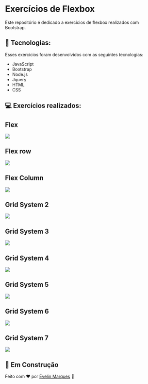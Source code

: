 # Exercícios de Flexbox
 Este repositório é dedicado a exercícios de flexbox realizados com Bootstrap.

## 🚀 Tecnologias:
Esses exercícios foram desenvolvidos com as seguintes tecnologias:

* JavaScript
* Bootstrap
* Node.js
* Jquery
* HTML
* CSS

## 💻 Exercícios realizados:

## Flex
<img src="https://user-images.githubusercontent.com/56482367/88021116-4b7c5000-cb03-11ea-9dba-2752d7ddb7f9.PNG">

## Flex row

<img src="https://user-images.githubusercontent.com/56482367/88021738-6b604380-cb04-11ea-942c-6f2d7f3bcf83.PNG">

## Flex Column

<img src="https://user-images.githubusercontent.com/56482367/88021907-b4b09300-cb04-11ea-877f-9722918df6ef.PNG">

## Grid System 2

<img src="https://user-images.githubusercontent.com/56482367/88022234-4b7d4f80-cb05-11ea-8636-8297aea67788.PNG">

## Grid System 3

<img src="https://user-images.githubusercontent.com/56482367/88022261-59cb6b80-cb05-11ea-9f1c-983de5ba0927.PNG">

## Grid System 4

<img src="https://user-images.githubusercontent.com/56482367/88022300-6bad0e80-cb05-11ea-8701-e230462160a4.PNG">

## Grid System 5

<img src="https://user-images.githubusercontent.com/56482367/88022502-c8102e00-cb05-11ea-8f84-d36231bcc537.PNG">

## Grid System 6

<img src="https://user-images.githubusercontent.com/56482367/88022395-90a18180-cb05-11ea-9e29-106540283b30.PNG">

## Grid System 7

<img src="https://user-images.githubusercontent.com/56482367/88022597-f42baf00-cb05-11ea-8d50-140e5f9452c8.PNG">


## 🚧 Em Construção
Feito com ♥ por <a href="https://www.linkedin.com/in/evelinmarquess/">Évelin Marques</a> 👋
